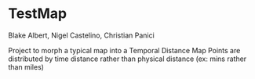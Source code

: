 # TestMap
Blake Albert, Nigel Castelino, Christian Panici

Project to morph a typical map into a Temporal Distance Map
Points are distributed by time distance rather than physical distance (ex: mins rather than miles)
